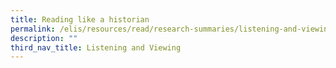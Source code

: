 ```yaml
---
title: Reading like a historian
permalink: /elis/resources/read/research-summaries/listening-and-viewing/reading-like-a-historian/
description: ""
third_nav_title: Listening and Viewing
---
```

